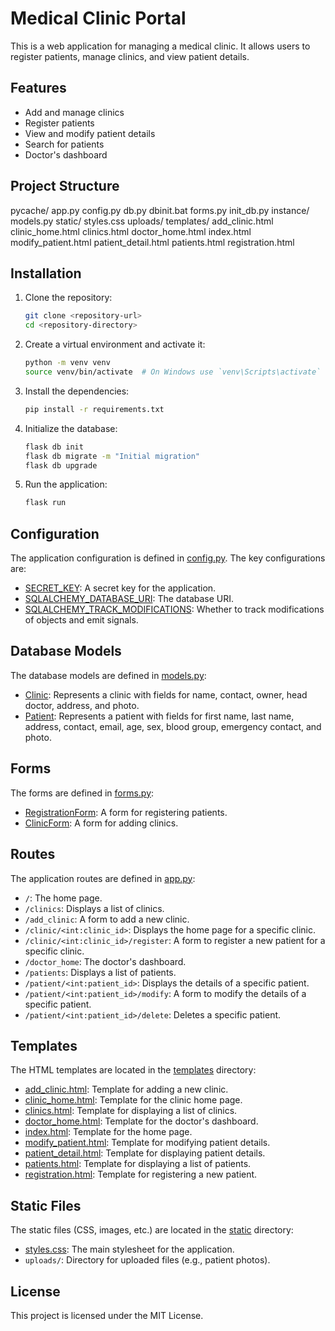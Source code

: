 # Medical Clinic Portal

This is a web application for managing a medical clinic. It allows users to register patients, manage clinics, and view patient details.

## Features

- Add and manage clinics
- Register patients
- View and modify patient details
- Search for patients
- Doctor's dashboard

## Project Structure
pycache/ app.py config.py db.py dbinit.bat forms.py init_db.py instance/ models.py static/ styles.css uploads/ templates/ add_clinic.html clinic_home.html clinics.html doctor_home.html index.html modify_patient.html patient_detail.html patients.html registration.html


## Installation

1. Clone the repository:
    ```sh
    git clone <repository-url>
    cd <repository-directory>
    ```

2. Create a virtual environment and activate it:
    ```sh
    python -m venv venv
    source venv/bin/activate  # On Windows use `venv\Scripts\activate`
    ```

3. Install the dependencies:
    ```sh
    pip install -r requirements.txt
    ```

4. Initialize the database:
    ```sh
    flask db init
    flask db migrate -m "Initial migration"
    flask db upgrade
    ```

5. Run the application:
    ```sh
    flask run
    ```

## Configuration

The application configuration is defined in [config.py](http://_vscodecontentref_/17). The key configurations are:

- [SECRET_KEY](http://_vscodecontentref_/18): A secret key for the application.
- [SQLALCHEMY_DATABASE_URI](http://_vscodecontentref_/19): The database URI.
- [SQLALCHEMY_TRACK_MODIFICATIONS](http://_vscodecontentref_/20): Whether to track modifications of objects and emit signals.

## Database Models

The database models are defined in [models.py](http://_vscodecontentref_/21):

- [Clinic](http://_vscodecontentref_/22): Represents a clinic with fields for name, contact, owner, head doctor, address, and photo.
- [Patient](http://_vscodecontentref_/23): Represents a patient with fields for first name, last name, address, contact, email, age, sex, blood group, emergency contact, and photo.

## Forms

The forms are defined in [forms.py](http://_vscodecontentref_/24):

- [RegistrationForm](http://_vscodecontentref_/25): A form for registering patients.
- [ClinicForm](http://_vscodecontentref_/26): A form for adding clinics.

## Routes

The application routes are defined in [app.py](http://_vscodecontentref_/27):

- `/`: The home page.
- `/clinics`: Displays a list of clinics.
- `/add_clinic`: A form to add a new clinic.
- `/clinic/<int:clinic_id>`: Displays the home page for a specific clinic.
- `/clinic/<int:clinic_id>/register`: A form to register a new patient for a specific clinic.
- `/doctor_home`: The doctor's dashboard.
- `/patients`: Displays a list of patients.
- `/patient/<int:patient_id>`: Displays the details of a specific patient.
- `/patient/<int:patient_id>/modify`: A form to modify the details of a specific patient.
- `/patient/<int:patient_id>/delete`: Deletes a specific patient.

## Templates

The HTML templates are located in the [templates](http://_vscodecontentref_/28) directory:

- [add_clinic.html](http://_vscodecontentref_/29): Template for adding a new clinic.
- [clinic_home.html](http://_vscodecontentref_/30): Template for the clinic home page.
- [clinics.html](http://_vscodecontentref_/31): Template for displaying a list of clinics.
- [doctor_home.html](http://_vscodecontentref_/32): Template for the doctor's dashboard.
- [index.html](http://_vscodecontentref_/33): Template for the home page.
- [modify_patient.html](http://_vscodecontentref_/34): Template for modifying patient details.
- [patient_detail.html](http://_vscodecontentref_/35): Template for displaying patient details.
- [patients.html](http://_vscodecontentref_/36): Template for displaying a list of patients.
- [registration.html](http://_vscodecontentref_/37): Template for registering a new patient.

## Static Files

The static files (CSS, images, etc.) are located in the [static](http://_vscodecontentref_/38) directory:

- [styles.css](http://_vscodecontentref_/39): The main stylesheet for the application.
- `uploads/`: Directory for uploaded files (e.g., patient photos).

## License

This project is licensed under the MIT License.